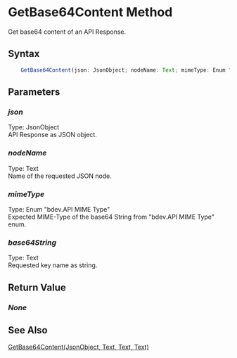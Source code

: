 # GetBase64Content Method
Get base64 content of an API Response.

## Syntax
```javascript
	GetBase64Content(json: JsonObject; nodeName: Text; mimeType: Enum "bdev.API MIME Type"; var base64String: Text)
```

## Parameters
### *json*
Type: JsonObject<br/>
API Response as JSON object.
### *nodeName*
Type: Text<br/>
Name of the requested JSON node.
### *mimeType*
Type: Enum "bdev.API MIME Type"<br/>
Expected MIME-Type of the base64 String from "bdev.API MIME Type" enum.
### *base64String*
Type: Text<br/>
Requested key name as string.

## Return Value
### *None*

## See Also
[GetBase64Content(JsonObject, Text, Text, Text)](./getbase64content1.md)<br />
